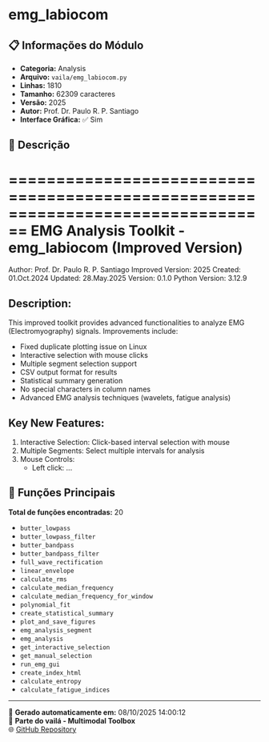 # emg_labiocom

## 📋 Informações do Módulo

- **Categoria:** Analysis
- **Arquivo:** `vaila/emg_labiocom.py`
- **Linhas:** 1810
- **Tamanho:** 62309 caracteres
- **Versão:** 2025
- **Autor:** Prof. Dr. Paulo R. P. Santiago
- **Interface Gráfica:** ✅ Sim

## 📖 Descrição


================================================================================
EMG Analysis Toolkit - emg_labiocom (Improved Version)
================================================================================
Author: Prof. Dr. Paulo R. P. Santiago
Improved Version: 2025
Created: 01.Oct.2024
Updated: 28.May.2025
Version: 0.1.0
Python Version: 3.12.9

Description:
------------
This improved toolkit provides advanced functionalities to analyze EMG (Electromyography) signals.
Improvements include:
- Fixed duplicate plotting issue on Linux
- Interactive selection with mouse clicks
- Multiple segment selection support
- CSV output format for results
- Statistical summary generation
- No special characters in column names
- Advanced EMG analysis techniques (wavelets, fatigue analysis)

Key New Features:
-----------------
1. Interactive Selection: Click-based interval selection with mouse
2. Multiple Segments: Select multiple intervals for analysis
3. Mouse Controls:
   - Left click: ...

## 🔧 Funções Principais

**Total de funções encontradas:** 20

- `butter_lowpass`
- `butter_lowpass_filter`
- `butter_bandpass`
- `butter_bandpass_filter`
- `full_wave_rectification`
- `linear_envelope`
- `calculate_rms`
- `calculate_median_frequency`
- `calculate_median_frequency_for_window`
- `polynomial_fit`
- `create_statistical_summary`
- `plot_and_save_figures`
- `emg_analysis_segment`
- `emg_analysis`
- `get_interactive_selection`
- `get_manual_selection`
- `run_emg_gui`
- `create_index_html`
- `calculate_entropy`
- `calculate_fatigue_indices`




---

📅 **Gerado automaticamente em:** 08/10/2025 14:00:12  
🔗 **Parte do vailá - Multimodal Toolbox**  
🌐 [GitHub Repository](https://github.com/vaila-multimodaltoolbox/vaila)
